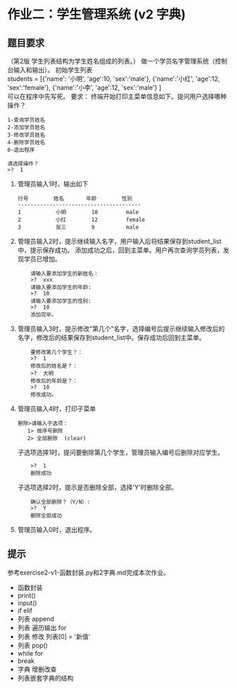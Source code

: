作业二：学生管理系统 (v2 字典)
====
## 题目要求
（第2版 学生列表结构为学生姓名组成的列表。）
做一个学员名字管理系统（控制台输入和输出）。
初始学生列表   
students = [{'name': '小明', 'age':10, 'sex':'male'},
            {'name':'小红', 'age':12, 'sex':'female'},
            {'name':'小李', 'age':12, 'sex':'male'}
            ]  
可以在程序中先写死。
要求：
终端开始打印主菜单信息如下。提问用户选择哪种操作？
```
1-查询学员姓名
2-添加学员姓名
3-修改学员姓名
4-删除学员姓名
0-退出程序

请选择操作？
>?  1
```
1. 管理员输入1时，输出如下
    ``` 
    行号        姓名       年龄        性别  
    ---------------------------------------
    1           小明        10         male
    2           小红        12         female
    3           张三        9          male
    ```
2. 管理员输入2时，提示继续输入名字，用户输入后将结果保存到student_list中，提示保存成功。
添加成功之后，回到主菜单。用户再次查询学员列表，发现学员已增加。
    ```
        请输入要添加学生的新姓名：
        >?  xxx
        请输入要添加学生的年龄:
        >?  10
        请输入要添加学生的性别:
        >?  10
        添加完毕。
    ```
3. 管理员输入3时，提示修改"第几个"名字，选择编号后提示继续输入修改后的名字，修改后的结果保存到student_list中。保存成功后回到主菜单。
    ```
        要修改第几个学生？：
        >?  1
        修改后的姓名是？：
        >?  大明
        修改后的年龄是？：
        >?  10
        修改成功。
    ```
4. 管理员输入4时，打印子菜单
    ```
    删除>请输入子选项：
       1> 按序号删除
       2> 全部删除  (clear)
    ```
    子选项选择1时，提问要删除第几个学生，管理员输入编号后删除对应学生。
    ```要删除第几个学生？：
        >?  1
        删除成功
    ```
    子选项选择2时，提示是否删除全部，选择'Y'时删除全部。
    ```
        确认全部删除？（Y/N）:
        >?  Y
        删除全部成功
    ```
5. 管理员输入0时，退出程序。

## 提示
参考exercise2-v1-函数封装.py和2字典.md完成本次作业。

- 函数封装
- print()
- input()
- if elif
- 列表 append
- 列表 遍历输出 for
- 列表 修改  列表[0] = '新值'
- 列表 pop()
- while for
- break
- 字典 增删改查
- 列表嵌套字典的结构



